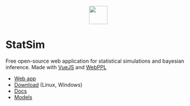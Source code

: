 <p align="center">
  <a href="https://statsim.com/app/" target="_blank">
    <img width="50" src="https://statsim.com/app/images/favicon-96x96.png">
  </a>
</p>

StatSim
===

Free open-source web application for statistical simulations and bayesian inference. 
Made with [VueJS](https://vuejs.org/) and [WebPPL](http://webppl.org/)

* [Web app](https://statsim.com/app/)
* [Download](https://github.com/statsim/app/releases) (Linux, Windows)
* [Docs](https://statsim.com/docs/)
* [Models](https://statsim.com/models/)



